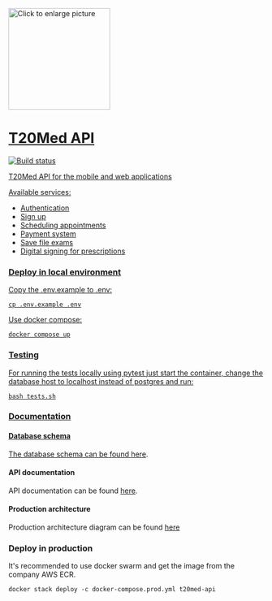 <a href="https://drive.google.com/uc?export=view&id=1-yA25u3ELXT_-HWGcNuR1HRYeI-fZHuD"><img src="https://drive.google.com/uc?export=view&id=1-yA25u3ELXT_-HWGcNuR1HRYeI-fZHuD" style="width: 200px; max-width: 100%; height: auto" title="Click to enlarge picture" />


# T20Med API

![Build status](https://github.com/leo8198/t20med-api/actions/workflows/python-app.yml/badge.svg)

T20Med API for the mobile and web applications


Available services:

- Authentication
- Sign up
- Scheduling appointments
- Payment system
- Save file exams
- Digital signing for prescriptions


### Deploy in local environment

Copy the .env.example to .env:

`cp .env.example .env`

Use docker compose:

`docker compose up`

### Testing

For running the tests locally using pytest just start the container, change the database host to localhost instead of postgres and run:

`bash tests.sh`

### Documentation

#### Database schema

The database schema can be found [here](https://drive.google.com/file/d/1C5Iv-LBZu_vZdSuwWXBcBA4-sgaXaQvk/view?usp=sharing).

#### API documentation

API documentation can be found [here](https://documenter.getpostman.com/view/10980235/VVQix2aJ).

#### Production architecture

Production architecture diagram can be found [here](https://drive.google.com/file/d/12CVwjbDr5v3IEJZHh8PUdEcjfWypydzd/view?usp=sharing)

### Deploy in production

It's recommended to use docker swarm and get the image from the company AWS ECR.

`docker stack deploy -c docker-compose.prod.yml t20med-api`
